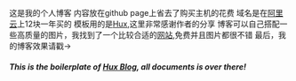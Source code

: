这是我的个人博客
内容放在github page上省去了购买主机的花费
域名是在[阿里云](https://www.aliyun.com)上12块一年买的
模板用的是[Hux](https://github.com/Huxpro/huxpro.github.io),这里非常感谢作者的分享
博客可以自己搭配一些高质量的图片，我找到了一个比较合适的[网站](https://unsplash.com/),免费并且图片都很不错
最后，我的博客效果请戳→
##### This is the boilerplate of [Hux Blog](https://github.com/Huxpro/huxpro.github.io), all documents is over there!

